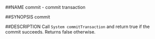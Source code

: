 ##NAME
  commit - commit transaction

##SYNOPSIS
  commit

##DESCRIPTION
  Call `System commitTransaction` and return true if the commit
  succeeds. Returns false otherwise.
